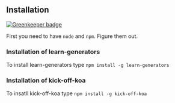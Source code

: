 ## Installation

[![Greenkeeper badge](https://badges.greenkeeper.io/abdulhannanali/learngenerators-and-kickoffkoa.svg)](https://greenkeeper.io/)

First you need to have `node` and `npm`. Figure them out.

### Installation of learn-generators
To install learn-generators type
`npm install -g learn-generators`

### Installation of kick-off-koa
To insatll kick-off-koa type
`npm install -g kick-off-koa` 
